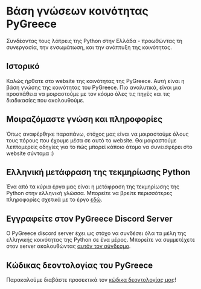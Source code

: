 # Βάση γνώσεων κοινότητας PyGreece

Συνδέοντας τους λάτρεις της Python στην Ελλάδα - προωθώντας τη συνεργασία, την ενσωμάτωση,
και την ανάπτυξη της κοινότητας.

## Ιστορικό

Καλώς ήρθατε στο website της κοινότητας της PyGreece. Αυτή είναι η βάση γνώσης της
κοινότητας του PyGreece. Πιο αναλυτικά, είναι μια προσπάθεια να μοιραστούμε με τον κόσμο
όλες τις πηγές και τις διαδικασίες που ακολουθούμε.

## Μοιραζόμαστε γνώση και πληροφορίες

Όπως αναφέρθηκε παραπάνω, στόχος μας είναι να μοιραστούμε όλους τους πόρους που έχουμε
μέσα σε αυτό το website. Θα μοιραστούμε λεπτομερείς οδηγίες για το πώς μπορεί κάποιο άτομο
να συνεισφέρει στο website σύντομα :)

## Ελληνική μετάφραση της τεκμηρίωσης Python

Ένα από τα κύρια έργα μας είναι η μετάφραση της τεκμηρίωσης της Python στην ελληνική
γλώσσα. Μπορείτε να βρείτε περισσότερες πληροφορίες σχετικά με το έργο
[εδώ](https://github.com/pygreece/python-docs-gr/).

## Εγγραφείτε στον PyGreece Discord Server

Ο PyGreece discord server έχει ως στόχο να συνδέσει όλα τα μέλη της ελληνικής κοινότητας
της Python σε ένα μέρος. Μπορείτε να συμμετέχετε στον server ακολουθώντας
[αυτόν τον σύνδεσμο](https://discord.gg/gWcXmDw8Yj).

## Κώδικας δεοντολογίας του PyGreece

Παρακαλούμε διαβάστε προσεκτικά τον [κώδικα δεοντολογίας μας](code-of-conduct.md)!
